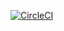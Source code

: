 [![CircleCI](https://circleci.com/gh/hjemmesidekongen/brudensynger.client.svg?style=svg&circle-token=249b6b48b08f68aa86af92a8c3584c53ca20dded)](https://circleci.com/gh/hjemmesidekongen/brudensynger.client)
